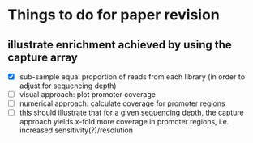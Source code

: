 # Things to do for paper revision
## illustrate enrichment achieved by using the capture array
- [x] sub-sample equal proportion of reads from each library (in order to adjust for sequencing depth)
- [ ] visual approach: plot promoter coverage
- [ ] numerical approach: calculate coverage for promoter regions
- [ ] this should illustrate that for a given sequencing depth, the capture approach yields x-fold more coverage in promoter regions, i.e. increased sensitivity(?)/resolution
